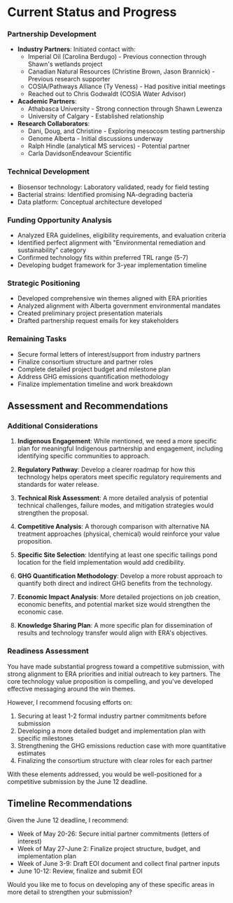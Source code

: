 # Current Status and Progress

### Partnership Development

- **Industry Partners**: Initiated contact with:
    - Imperial Oil (Carolina Berdugo) - Previous connection through Shawn's wetlands project
    - Canadian Natural Resources (Christine Brown, Jason Brannick) - Previous research supporter
    - COSIA/Pathways Alliance (Ty Veness) - Had positive initial meetings
    - Reached out to Chris Godwaldt (COSIA Water Advisor)
- **Academic Partners**:
    - Athabasca University - Strong connection through Shawn Lewenza
    - University of Calgary - Established relationship
- **Research Collaborators**:
    - Dani, Doug, and Christine - Exploring mesocosm testing partnership
    - Genome Alberta - Initial discussions underway
    - Ralph Hindle (analytical MS services) - Potential partner
    - Carla DavidsonEndeavour Scientific

### Technical Development

- Biosensor technology: Laboratory validated, ready for field testing
- Bacterial strains: Identified promising NA-degrading bacteria
- Data platform: Conceptual architecture developed

### Funding Opportunity Analysis

- Analyzed ERA guidelines, eligibility requirements, and evaluation criteria
- Identified perfect alignment with "Environmental remediation and sustainability" category
- Confirmed technology fits within preferred TRL range (5-7)
- Developing budget framework for 3-year implementation timeline

### Strategic Positioning

- Developed comprehensive win themes aligned with ERA priorities
- Analyzed alignment with Alberta government environmental mandates
- Created preliminary project presentation materials
- Drafted partnership request emails for key stakeholders

### Remaining Tasks

- Secure formal letters of interest/support from industry partners
- Finalize consortium structure and partner roles
- Complete detailed project budget and milestone plan
- Address GHG emissions quantification methodology
- Finalize implementation timeline and work breakdown

## Assessment and Recommendations

### Additional Considerations

1. **Indigenous Engagement**: While mentioned, we need a more specific plan for meaningful Indigenous partnership and engagement, including identifying specific communities to approach.
    
2. **Regulatory Pathway**: Develop a clearer roadmap for how this technology helps operators meet specific regulatory requirements and standards for water release.
    
3. **Technical Risk Assessment**: A more detailed analysis of potential technical challenges, failure modes, and mitigation strategies would strengthen the proposal.
    
4. **Competitive Analysis**: A thorough comparison with alternative NA treatment approaches (physical, chemical) would reinforce your value proposition.
    
5. **Specific Site Selection**: Identifying at least one specific tailings pond location for the field implementation would add credibility.
    
6. **GHG Quantification Methodology**: Develop a more robust approach to quantify both direct and indirect GHG benefits from the technology.
    
7. **Economic Impact Analysis**: More detailed projections on job creation, economic benefits, and potential market size would strengthen the economic case.
    
8. **Knowledge Sharing Plan**: A more specific plan for dissemination of results and technology transfer would align with ERA's objectives.
    

### Readiness Assessment

You have made substantial progress toward a competitive submission, with strong alignment to ERA priorities and initial outreach to key partners. The core technology value proposition is compelling, and you've developed effective messaging around the win themes.

However, I recommend focusing efforts on:

1. Securing at least 1-2 formal industry partner commitments before submission
2. Developing a more detailed budget and implementation plan with specific milestones
3. Strengthening the GHG emissions reduction case with more quantitative estimates
4. Finalizing the consortium structure with clear roles for each partner

With these elements addressed, you would be well-positioned for a competitive submission by the June 12 deadline.

## Timeline Recommendations

Given the June 12 deadline, I recommend:

- Week of May 20-26: Secure initial partner commitments (letters of interest)
- Week of May 27-June 2: Finalize project structure, budget, and implementation plan
- Week of June 3-9: Draft EOI document and collect final partner inputs
- June 10-12: Review, finalize and submit EOI

Would you like me to focus on developing any of these specific areas in more detail to strengthen your submission?
